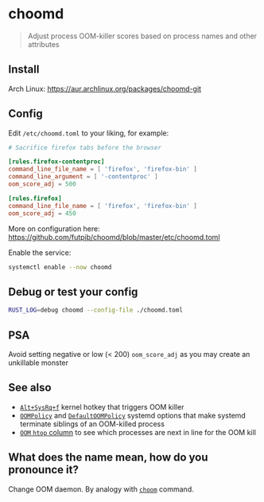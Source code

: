 # choomd

> Adjust process OOM-killer scores based on process names and other attributes

## Install

Arch Linux: https://aur.archlinux.org/packages/choomd-git

## Config

Edit `/etc/choomd.toml` to your liking, for example:

```toml
# Sacrifice firefox tabs before the browser

[rules.firefox-contentproc]
command_line_file_name = [ 'firefox', 'firefox-bin' ]
command_line_argument = [ '-contentproc' ]
oom_score_adj = 500

[rules.firefox]
command_line_file_name = [ 'firefox', 'firefox-bin' ]
oom_score_adj = 450
```

More on configuration here: https://github.com/futpib/choomd/blob/master/etc/choomd.toml

Enable the service:

```bash
systemctl enable --now choomd
```

## Debug or test your config

```bash
RUST_LOG=debug choomd --config-file ./choomd.toml
```

## PSA

Avoid setting negative or low (< 200) `oom_score_adj` as you may create an unkillable monster

## See also

* [`Alt+SysRq+f`](https://wiki.archlinux.org/title/keyboard_shortcuts#Kernel_(SysRq)) kernel hotkey that triggers OOM killer
* [`OOMPolicy`](https://www.freedesktop.org/software/systemd/man/latest/systemd.service.html#OOMPolicy=) and [`DefaultOOMPolicy`](https://www.freedesktop.org/software/systemd/man/latest/systemd-system.conf.html#DefaultOOMPolicy=) systemd options that make systemd terminate siblings of an OOM-killed process
* [`OOM` `htop` column](https://www.man7.org/linux/man-pages/man1/htop.1.html#COLUMNS) to see which processes are next in line for the OOM kill

## What does the name mean, how do you pronounce it?

Change OOM daemon. By analogy with [`choom`](https://man7.org/linux/man-pages/man1/choom.1.html) command.
